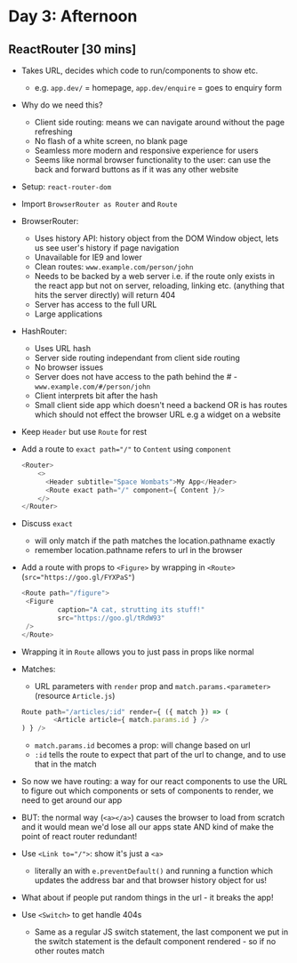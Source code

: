 # Day 3: Afternoon

## ReactRouter [30 mins]

- Takes URL, decides which code to run/components to show etc.
	- e.g. `app.dev/` = homepage, `app.dev/enquire` = goes to enquiry form
- Why do we need this?
	- Client side routing: means we can navigate around without the page refreshing
	- No flash of a white screen, no blank page
	- Seamless more modern and responsive experience for users 
	- Seems like normal browser functionality to the user: can use the back and forward buttons as if it was any other website
- Setup: `react-router-dom`
- Import `BrowserRouter as Router` and `Route`
- BrowserRouter:
	- Uses history API: history object from the DOM Window object, lets us see user's history if page navigation
	- Unavailable for IE9 and lower
	- Clean routes: `www.example.com/person/john`
	- Needs to be backed by a web server i.e. if the route only exists in the react app but not on server, reloading, linking etc. (anything that hits the server directly) will return 404
	- Server has access to the full URL
	- Large applications
- HashRouter:
	- Uses URL hash
	- Server side routing independant from client side routing
	- No browser issues
	- Server does not have access to the path behind the #
	-`www.example.com/#/person/john`
	- Client interprets bit after the hash
	- Small client side app which doesn't need a backend OR is has routes which should not effect the browser URL e.g a widget on a website
- Keep `Header` but use `Route` for rest
- Add a route to `exact path="/"` to `Content` using `component`
	```js
	<Router>
    	<>
      	  <Header subtitle="Space Wombats">My App</Header>
     	  <Route exact path="/" component={ Content }/>
    	</>
  	</Router>
	```

- Discuss `exact`
	- will only match if the path matches the location.pathname exactly
	- remember location.pathname refers to url in the browser
- Add a route with props to `<Figure>` by wrapping in `<Route>` (`src="https://goo.gl/FYXPaS"`)
	```js
	<Route path="/figure">
   	 <Figure
       		 caption="A cat, strutting its stuff!"
        	 src="https://goo.gl/tRdW93"
   	 />
	</Route>
	```
- Wrapping it in `Route` allows you to just pass in props like normal
- Matches:
	- URL parameters with `render` prop and `match.params.<parameter>` (resource `Article.js`)
	```js
	Route path="/articles/:id" render={ ({ match }) => (
    		<Article article={ match.params.id } />
	) } />
	```
	- `match.params.id` becomes a prop: will change based on url
	- `:id` tells the route to expect that part of the url to change, and to use that in the match 
- So now we have routing: a way for our react components to use the URL to figure out which components or sets of components to render, we need to get around our app
- BUT: the normal way (`<a></a>`) causes the browser to load from scratch and it would mean we'd lose all our apps state AND kind of make the point of react router redundant!
- Use `<Link to="/">`: show it's just a `<a>`
	- literally an <a> with `e.preventDefault()` and running a function which updates the address bar and that browser history object for us!
- What about if people put random things in the url - it breaks the app!
- Use `<Switch>` to get handle 404s
	- Same as a regular JS switch statement, the last component we put in the switch statement is the default component rendered - so if no other routes match
